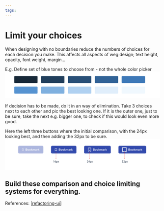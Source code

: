 ```yaml
--- 
tags:
---
```


# Limit your choices

When designing with no boundaries reduce the numbers of choices for each decision you make.
This affects all aspects of weg design; text height, opacity, font weight, margin...

E.g. Define set of blue tones to choose from - not the whole color picker
![](../../attachments/2021-02-09-13-27-22.png)

If decision has to be made, do it in an way of elimination. Take 3 choices next to each other and pic the best looking one. If it is the outer one, just to be sure, take the next e.g. bigger one, to check if this would look even more good. 

Here the left three buttons where the initial comparison, with the 24px looking best, and then adding the 32px to be sure.
![](../../attachments/2021-02-09-13-30-46.png)

Build these comparison and choice limiting systems for everything.
---
References:
[[refactoring-ui]]

[//begin]: # "Autogenerated link references for markdown compatibility"
[refactoring-ui]: refactoring-ui.md "Refactoring UI"
[//end]: # "Autogenerated link references"